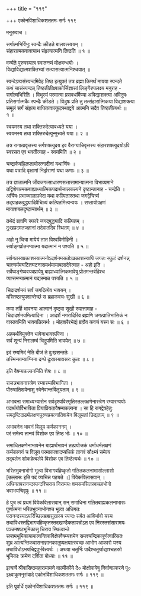 +++
title = "११९"

+++
एकोनविंशाधिकशततमः सर्गः ११९  
  
मनुरुवाच ।  
  
सर्गात्मभिर्विभुः स्पन्दैः क्रीडते बालवत्स्वयम् ।  
संहारात्मकशक्त्याथ संहृत्यात्मनि तिष्ठति ॥ १ ॥  
  
वर्ण्यते पुरुषस्यात्र स्वातन्त्र्यं मोक्षबन्धयोः ।  
विद्याविद्यात्मशक्तिभ्यां सत्यासत्यात्मनिश्चयात् ॥   
  
स्पन्देऽप्यसंस्पन्दमिवेह तिष्ठ इत्युक्तं तत्र ब्रह्मा किमर्थं मायया स्पन्दते   
कथं चासंस्पन्दन्न् तिष्ठतीतीक्ष्वाकोर्जिज्ञासां लिङ्गैरुपलक्ष्य मनुराह -   
सर्गात्मभिरिति । विभुरयं परमात्मा प्रसवधर्मिण्या अविद्याशक्त्या अविदुषः   
प्रतिसर्गात्मकैः स्पन्दैः क्रीडते । विदुषः प्रति तु तत्संहारात्मिकया विद्याशक्त्या   
समूलं सर्गं संहृत्य बाधितत्वात्कूटस्थाद्वये आत्मनि सदैव तिष्ठतीत्यर्थः ॥   
१ ॥  
  
स्वयमस्य तथा शक्तिरुदेत्याबध्यते यया ।  
स्वयमस्य तथा शक्तिरुदेत्युन्मुच्यते यया ॥ २ ॥  
  
तत्र रागात्प्रवृत्तस्य सर्गशक्त्युदय इव वैराग्यान्निवृत्तस्य संहारशक्त्युदयोऽपि   
स्वरसत एव भवतीत्याह - स्वयमिति ॥ २ ॥  
  
चन्द्रार्कवह्नितप्तायोरत्नादीनां यथार्चिषः ।  
यथा पत्रादि वृक्षाणां निर्झराणां यथा कणाः ॥ ३ ॥  
  
तत्र ज्ञातात्मनि जीवजगत्साधारणसत्तासामान्यात्मना विभाव्यमाने   
तद्विशेषात्मकबाह्याध्यात्मिकपदार्थजालकल्पने दृष्टान्तानाह - चन्द्रेति ।   
अर्चिषः प्रभाज्वालाप्रभेदा यथा कल्पितास्तथा जगद्वैचित्र्यं   
तद्ग्राहकबुद्ध्यादिवैचित्र्यं कल्पितमित्यन्वयः । सप्तायोग्रहणं   
मायाशबलदृष्टान्तार्थम् ॥ ३ ॥   
  
तथेदं ब्रह्मणि स्फारे जगद्बुद्ध्यादि कल्पितम् ।  
दुःखप्रदमतज्ज्ञानां तदेवातदिव स्थितम् ॥ ४ ॥  
  
अहो नु चित्रा मायेयं तात विश्वविमोहिनी ।  
सर्वाङ्गप्रोतमप्यात्मा यदात्मानं न पश्यति ॥ ५ ॥  
  
सर्वगतस्वप्रकाशस्यात्मनोऽदर्शनमसतोऽप्रकाशस्यापि जगतः स्फुटं दर्शनन्न्   
चाश्चर्यमघटितघटनासमर्थमायाबलादेवेत्याह - अहो इति ।   
सर्वेष्वङ्गेष्ववयवप्रायेषु बाह्याध्यात्मिकभावेषु प्रोतमन्तर्बहिश्च   
व्याप्तमप्यात्मानं यद्यस्मान्न पश्यति ॥ ५ ॥  
  
चिदादर्शमयं सर्वं जगदित्येव भावयन् ।  
यस्तिष्ठत्युपशान्तेच्छं स ब्रह्मकवचः सुखी ॥ ६ ॥  
  
कया तर्हि भावनया आत्मानं दृष्ट्वा सुखी स्यात्तामाह -   
चिदादर्शमयमित्यादिना । आदर्शे नगरादिरिव ब्रह्मणि जगत्प्रातिभासिकं न   
वास्तवमिति भावयन्नित्यर्थः । मोहशरैरभेद्यं ब्रह्मैव कवचं यस्य सः ॥ ६ ॥   
  
अहमर्थविमुक्तेन भावेनाभावरूपिणा ।  
सर्वं शून्यं निरालम्बं चिद्रूपमिति भावयेत् ॥ ७ ॥  
  
इदं रम्यमिदं नेति बीजं ते दुःखसन्ततेः ।  
तस्मिन्साम्याग्निना दग्धे दुःखस्यावसरः कुतः ॥ ८ ॥  
  
इति वैषम्यकल्पनमिति शेषः ॥ ८ ॥  
  
राजन्नभावनास्त्रेण रम्यारम्यविभागिता ।  
पौरुषातिशयेनाशु स्वेनैवान्तर्विलूयताम् ॥ ९ ॥  
  
अभावना समाध्यभ्यासेन सर्वदृश्यविस्मृतिस्तल्लक्षणेनास्त्रेण रम्यारम्ययोः   
पदार्थयोर्विभाविता प्रियाप्रियतावैषम्यकल्पना । सा हि रागद्वेषहेतुः   
समदृष्टिदार्ढ्यलक्षणपुरुषप्रयत्नातिशयेन विलूयतां छिद्यताम् ॥ ९ ॥  
  
अभावनेन भावनं विलूय कर्मकाननम् ।  
परं समेत्य तानवं विशोक एव तिष्ठ भोः ॥ १० ॥  
  
समाधिलक्षणेनाभावनेन बाह्यार्थभावनं तत्प्रयोजकं धर्माधर्मलक्षणं   
कर्मकाननं च विलूय परमाकाशादप्यधिकं तानवं सौक्ष्म्यं समेत्य   
तद्बलेन शोकहेत्वलेपे विशोक एव तिष्ठेत्यर्थः ॥ १० ॥  
  
भरितभुवनाभोगो भूत्वा विभागबहिष्कृतो गलितकलनाभासोल्लासो   
[उल्लासः इति पदं क्वचिन्न पठ्यते ।] विवेकविलासवान् ।  
अधिगतपरानन्दस्पन्दश्चिराय निरामयः शमसमसितस्वच्छाभोगो   
भवाभयचिद्वपुः ॥ ११ ॥  
  
हे पुत्र त्वं प्रथमं विवेकविलासवान् सन् समाधिना गलितबाह्यकलनाभासः   
पूर्णात्मना भरितभुवनाभोगश्च भूत्वा अधिगतः   
परानन्दस्याऽपरिच्छिन्नब्रह्मसुखस्य स्पन्दः सर्वत आविर्भावो यस्य   
तथाविधस्तद्विभागबहिष्कृतस्तदखण्डैकतापन्नोऽत एव निरस्तसंसारामयः   
पञ्चमषष्ठभूमिकासु चिराय स्थित्वान्ते   
सप्तमभूमिकायामात्यन्तिकविक्षेपवैषम्यशमेन समश्चन्द्रिकापूर्णत्वात्सितः   
शुभ्र आत्यन्तिकवासनाज्ञानकालुष्यक्षयात्स्वच्छ आभोग आकारो यस्य   
तथाविधोऽभयचिद्वपुर्भवेत्यर्थः । अथवा चतुर्भिः पादैश्चतुर्थाद्याश्चतस्रो   
भूमिकाः क्रमेण दर्शिता बोध्याः ॥ ११ ॥  
  
इत्यार्षे श्रीवासिष्ठमहारामायणे वाल्मीकीये दे० मोक्षोपायेषु निर्वाणप्रकरणे पू०   
इक्ष्वाकुमनुसंवादे एकोनविंशाधिकशततमः सर्गः ॥ ११९ ॥  
  
इति पूर्वार्धे एकोनविंशाधिकशततमः सर्गः ॥ ११९ ॥  
  
  